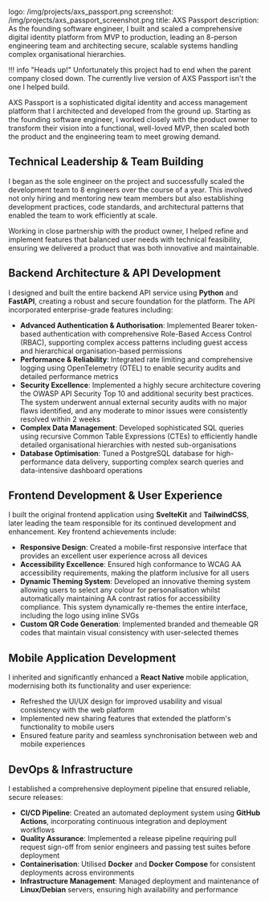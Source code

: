 logo: /img/projects/axs_passport.png
screenshot: /img/projects/axs_passport_screenshot.png
title: AXS Passport
description: As the founding software engineer, I built and scaled a comprehensive digital identity platform from MVP to production, leading an 8-person engineering team and architecting secure, scalable systems handling complex organisational hierarchies.

!!! info "Heads up!"
    Unfortunately this project had to end when the parent company closed down. The currently live version of AXS Passport isn't the one I helped build.

AXS Passport is a sophisticated digital identity and access management platform that I architected and developed from the ground up. Starting as the founding software engineer, I worked closely with the product owner to transform their vision into a functional, well-loved MVP, then scaled both the product and the engineering team to meet growing demand.

## Technical Leadership & Team Building

I began as the sole engineer on the project and successfully scaled the development team to 8 engineers over the course of a year. This involved not only hiring and mentoring new team members but also establishing development practices, code standards, and architectural patterns that enabled the team to work efficiently at scale.

Working in close partnership with the product owner, I helped refine and implement features that balanced user needs with technical feasibility, ensuring we delivered a product that was both innovative and maintainable.

## Backend Architecture & API Development

I designed and built the entire backend API service using **Python** and **FastAPI**, creating a robust and secure foundation for the platform. The API incorporated enterprise-grade features including:

- **Advanced Authentication & Authorisation**: Implemented Bearer token-based authentication with comprehensive Role-Based Access Control (RBAC), supporting complex access patterns including guest access and hierarchical organisation-based permissions
- **Performance & Reliability**: Integrated rate limiting and comprehensive logging using OpenTelemetry (OTEL) to enable security audits and detailed performance metrics
- **Security Excellence**: Implemented a highly secure architecture covering the OWASP API Security Top 10 and additional security best practices. The system underwent annual external security audits with no major flaws identified, and any moderate to minor issues were consistently resolved within 2 weeks
- **Complex Data Management**: Developed sophisticated SQL queries using recursive Common Table Expressions (CTEs) to efficiently handle detailed organisational hierarchies with nested sub-organisations
- **Database Optimisation**: Tuned a PostgreSQL database for high-performance data delivery, supporting complex search queries and data-intensive dashboard operations

## Frontend Development & User Experience

I built the original frontend application using **SvelteKit** and **TailwindCSS**, later leading the team responsible for its continued development and enhancement. Key frontend achievements include:

- **Responsive Design**: Created a mobile-first responsive interface that provides an excellent user experience across all devices
- **Accessibility Excellence**: Ensured high conformance to WCAG AA accessibility requirements, making the platform inclusive for all users
- **Dynamic Theming System**: Developed an innovative theming system allowing users to select any colour for personalisation whilst automatically maintaining AA contrast ratios for accessibility compliance. This system dynamically re-themes the entire interface, including the logo using inline SVGs
- **Custom QR Code Generation**: Implemented branded and themeable QR codes that maintain visual consistency with user-selected themes

## Mobile Application Development

I inherited and significantly enhanced a **React Native** mobile application, modernising both its functionality and user experience:

- Refreshed the UI/UX design for improved usability and visual consistency with the web platform
- Implemented new sharing features that extended the platform's functionality to mobile users
- Ensured feature parity and seamless synchronisation between web and mobile experiences

## DevOps & Infrastructure

I established a comprehensive deployment pipeline that ensured reliable, secure releases:

- **CI/CD Pipeline**: Created an automated deployment system using **GitHub Actions**, incorporating continuous integration and deployment workflows
- **Quality Assurance**: Implemented a release pipeline requiring pull request sign-off from senior engineers and passing test suites before deployment
- **Containerisation**: Utilised **Docker** and **Docker Compose** for consistent deployments across environments
- **Infrastructure Management**: Managed deployment and maintenance of **Linux/Debian** servers, ensuring high availability and performance
